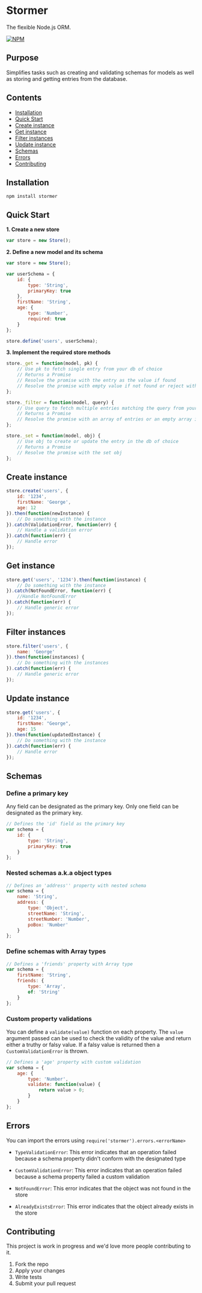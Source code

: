 # Stormer
The flexible Node.js ORM.

[![NPM](https://nodei.co/npm/stormer.png?downloads=true&downloadRank=true&stars=true)](https://nodei.co/npm/stormer/)


## Purpose
Simplifies tasks such as creating and validating schemas for models as well as storing and getting entries from the database.


## Contents
- [Installation](#installation)
- [Quick Start](#quick-start)
- [Create instance](#create-instance)
- [Get instance](#get-instance)
- [Filter instances](#filter-instances)
- [Update instance](#update-instance)
- [Schemas](#schemas)
- [Errors](#errors)
- [Contributing](#contributing)


## Installation

```npm install stormer```

## Quick Start

**1. Create a new store**

```javascript
var store = new Store();
```

**2. Define a new model and its schema**

```javascript
var store = new Store();

var userSchema = {
    id: {
        type: 'String',
        primaryKey: true
    },
    firstName: 'String',
    age: {
        type: 'Number',
        required: true
    }
};

store.define('users', userSchema);
```

**3. Implement the required store methods**

```javascript
store._get = function(model, pk) {
    // Use pk to fetch single entry from your db of choice
    // Returns a Promise
    // Resolve the promise with the entry as the value if found
    // Resolve the promise with empty value if not found or reject with a NotFoundError 
};

store._filter = function(model, query) {
    // Use query to fetch multiple entries matching the query from your db of choice
    // Returns a Promise
    // Resolve the promise with an array of entries or an empty array if none is mathcing
};

store._set = function(model, obj) {
    // Use obj to create or update the entry in the db of choice
    // Returns a Promise
    // Resolve the promise with the set obj
};
```

## Create instance

```javascript
store.create('users', {
    id: '1234', 
    firstName: 'George', 
    age: 12
}).then(function(newInstance) {
    // Do something with the instance
}).catch(ValidationError, function(err) {
    // Handle a validation error 
}).catch(function(err) {
    // Handle error 
}); 
```

## Get instance

```javascript
store.get('users', '1234').then(function(instance) {
    // Do something with the instance
}).catch(NotFoundError, function(err) {
    //Handle NotFoundError
}).catch(function(err) {
    // Handle generic error
}); 
```

## Filter instances

```javascript
store.filter('users', {
    name: 'George'
}).then(function(instances) {
    // Do something with the instances
}).catch(function(err) {
    // Handle generic error
}); 
```

## Update instance

```javascript
store.get('users', {
    id: '1234',
    firstName: "George",
    age: 15
}).then(function(updatedInstance) {
    // Do something with the instance
}).catch(function(err) {
    // Handle error
});
```

## Schemas

### Define a primary key

Any field can be designated as the primary key. Only one field can be designated as the primary key.

```javascript
// Defines the 'id' field as the primary key
var schema = {
    id: {
        type: 'String',
        primaryKey: true
    }
};
```

### Nested schemas a.k.a object types

```javascript
// Defines an 'address'' property with nested schema
var schema = {
    name: 'String',
    address: {
        type: 'Object',
        streetName: 'String',
        streetNumber: 'Number',
        poBox: 'Number'
    }
};
```

### Define schemas with Array types

```javascript
// Defines a 'friends' property with Array type
var schema = {
    firstName: 'String',
    friends: {
        type: 'Array',
        of: 'String'
    }
};
```

### Custom property validations

You can define a ```validate(value)``` function on each property. The ```value``` argument passed can be used to check the validity of the value and return either a truthy or falsy value. If a falsy value is returned then a ```CustomValidationError``` is thrown.

```javascript
// Defines a 'age' property with custom validation
var schema = {
    age: {
        type: 'Number',
        validate: function(value) {
            return value > 0;
        }
    }
};
```

## Errors

You can import the errors using ``` require('stormer').errors.<errorName> ```

- ```TypeValidationError```: This error indicates that an operation failed because a schema property didn't conform with the designated type

- ```CustomValidationError```: This error indicates that an operation failed because a schema property failed a custom validation

- ```NotFoundError```: This error indicates that the object was not found in the store

- ```AlreadyExistsError```: This error indicates that the object already exists in the store

## Contributing

This project is work in progress and we'd love more people contributing to it. 

1. Fork the repo
2. Apply your changes
3. Write tests
4. Submit your pull request
